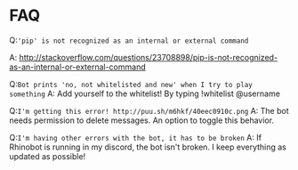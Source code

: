 # FAQ

Q:`'pip' is not recognized as an internal or external command`

A: http://stackoverflow.com/questions/23708898/pip-is-not-recognized-as-an-internal-or-external-command

Q:`Bot prints 'no, not whitelisted and new' when I try to play something`
A: Add yourself to the whitelist! By typing !whitelist @username

Q:`I'm getting this error! http://puu.sh/m6hkf/40eec0910c.png`
A: The bot needs permission to delete messages. An option to toggle this behavior.

Q:`I'm having other errors with the bot, it has to be broken`
A: If Rhinobot is running in my discord, the bot isn't broken. I keep everything as updated as possible!